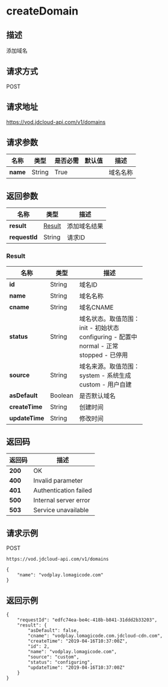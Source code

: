 # createDomain


## 描述
添加域名

## 请求方式
POST

## 请求地址
https://vod.jdcloud-api.com/v1/domains


## 请求参数
|名称|类型|是否必需|默认值|描述|
|---|---|---|---|---|
|**name**|String|True| |域名名称|


## 返回参数
|名称|类型|描述|
|---|---|---|
|**result**|[Result](createdomain#result)|添加域名结果|
|**requestId**|String|请求ID|

### <div id="result">Result</div>
|名称|类型|描述|
|---|---|---|
|**id**|String|域名ID|
|**name**|String|域名名称|
|**cname**|String|域名CNAME|
|**status**|String|域名状态。取值范围：<br>  init - 初始状态<br>  configuring - 配置中<br>  normal - 正常<br>  stopped - 已停用<br>|
|**source**|String|域名来源。取值范围：<br>  system - 系统生成<br>  custom - 用户自建<br>|
|**asDefault**|Boolean|是否默认域名|
|**createTime**|String|创建时间|
|**updateTime**|String|修改时间|

## 返回码
|返回码|描述|
|---|---|
|**200**|OK|
|**400**|Invalid parameter|
|**401**|Authentication failed|
|**500**|Internal server error|
|**503**|Service unavailable|

## 请求示例
POST
```
https://vod.jdcloud-api.com/v1/domains

```
```
{
    "name": "vodplay.lomagicode.com"
}
```

## 返回示例
```
{
    "requestId": "edfc74ea-be4c-418b-b841-31ddd2b33203", 
    "result": {
        "asDefault": false, 
        "cname": "vodplay.lomagicode.com.jdcloud-cdn.com", 
        "createTime": "2019-04-16T10:37:00Z", 
        "id": 2, 
        "name": "vodplay.lomagicode.com", 
        "source": "custom", 
        "status": "configuring", 
        "updateTime": "2019-04-16T10:37:00Z"
    }
}
```
